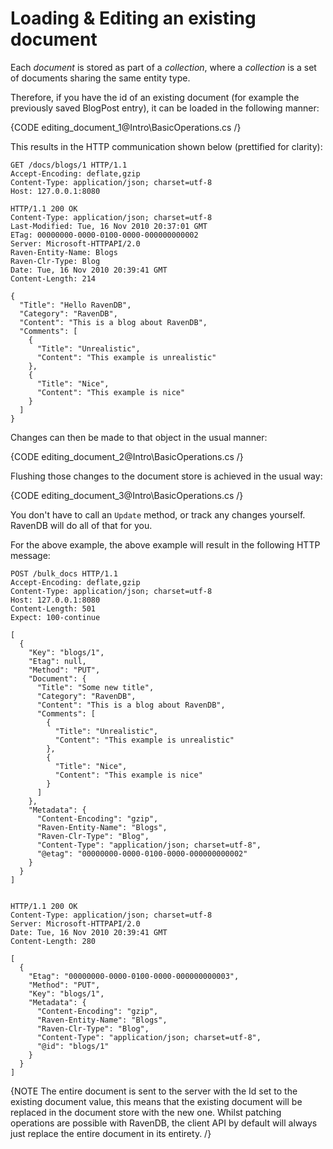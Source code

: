﻿# Loading & Editing an existing document

Each _document_ is stored as part of a _collection_, where a _collection_ is a set of documents sharing the same entity type.

Therefore, if you have the id of an existing document (for example the previously saved BlogPost entry), it can be loaded in the following manner:

{CODE editing_document_1@Intro\BasicOperations.cs /}

This results in the HTTP communication shown below (prettified for clarity):

    GET /docs/blogs/1 HTTP/1.1
    Accept-Encoding: deflate,gzip
    Content-Type: application/json; charset=utf-8
    Host: 127.0.0.1:8080

    HTTP/1.1 200 OK
    Content-Type: application/json; charset=utf-8
    Last-Modified: Tue, 16 Nov 2010 20:37:01 GMT
    ETag: 00000000-0000-0100-0000-000000000002
    Server: Microsoft-HTTPAPI/2.0
    Raven-Entity-Name: Blogs
    Raven-Clr-Type: Blog
    Date: Tue, 16 Nov 2010 20:39:41 GMT
    Content-Length: 214

    {
      "Title": "Hello RavenDB",
      "Category": "RavenDB",
      "Content": "This is a blog about RavenDB",
      "Comments": [
        {
          "Title": "Unrealistic",
          "Content": "This example is unrealistic"
        },
        {
          "Title": "Nice",
          "Content": "This example is nice"
        }
      ]
    }

Changes can then be made to that object in the usual manner:

{CODE editing_document_2@Intro\BasicOperations.cs /}
	
Flushing those changes to the document store is achieved in the usual way:

{CODE editing_document_3@Intro\BasicOperations.cs /}
	
You don't have to call an `Update` method, or track any changes yourself. RavenDB will do all of that for you.

For the above example, the above example will result in the following HTTP message:

    POST /bulk_docs HTTP/1.1
    Accept-Encoding: deflate,gzip
    Content-Type: application/json; charset=utf-8
    Host: 127.0.0.1:8080
    Content-Length: 501
    Expect: 100-continue

    [
      {
        "Key": "blogs/1",
        "Etag": null,
        "Method": "PUT",
        "Document": {
          "Title": "Some new title",
          "Category": "RavenDB",
          "Content": "This is a blog about RavenDB",
          "Comments": [
            {
              "Title": "Unrealistic",
              "Content": "This example is unrealistic"
            },
            {
              "Title": "Nice",
              "Content": "This example is nice"
            }
          ]
        },
        "Metadata": {
          "Content-Encoding": "gzip",
          "Raven-Entity-Name": "Blogs",
          "Raven-Clr-Type": "Blog",
          "Content-Type": "application/json; charset=utf-8",
          "@etag": "00000000-0000-0100-0000-000000000002"
        }
      }
    ]	
    
    
    HTTP/1.1 200 OK
    Content-Type: application/json; charset=utf-8
    Server: Microsoft-HTTPAPI/2.0
    Date: Tue, 16 Nov 2010 20:39:41 GMT
    Content-Length: 280

    [
      {
        "Etag": "00000000-0000-0100-0000-000000000003",
        "Method": "PUT",
        "Key": "blogs/1",
        "Metadata": {
          "Content-Encoding": "gzip",
          "Raven-Entity-Name": "Blogs",
          "Raven-Clr-Type": "Blog",
          "Content-Type": "application/json; charset=utf-8",
          "@id": "blogs/1"
        }
      }
    ]
	
{NOTE The entire document is sent to the server with the Id set to the existing document value, this means that the existing document will be replaced in the document store with the new one. Whilst patching operations are possible with RavenDB, the client API by default will always just replace the entire document in its entirety. /}
